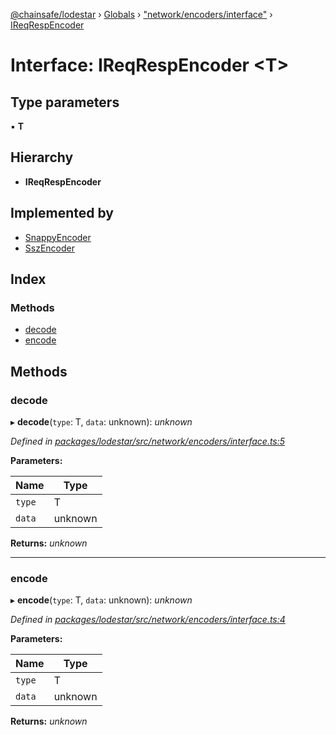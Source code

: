 [@chainsafe/lodestar](../README.md) › [Globals](../globals.md) › ["network/encoders/interface"](../modules/_network_encoders_interface_.md) › [IReqRespEncoder](_network_encoders_interface_.ireqrespencoder.md)

# Interface: IReqRespEncoder <**T**>

## Type parameters

▪ **T**

## Hierarchy

* **IReqRespEncoder**

## Implemented by

* [SnappyEncoder](../classes/_network_encoders_snappy_.snappyencoder.md)
* [SszEncoder](../classes/_network_encoders_ssz_.sszencoder.md)

## Index

### Methods

* [decode](_network_encoders_interface_.ireqrespencoder.md#decode)
* [encode](_network_encoders_interface_.ireqrespencoder.md#encode)

## Methods

###  decode

▸ **decode**(`type`: T, `data`: unknown): *unknown*

*Defined in [packages/lodestar/src/network/encoders/interface.ts:5](https://github.com/ChainSafe/lodestar/blob/4796680/packages/lodestar/src/network/encoders/interface.ts#L5)*

**Parameters:**

Name | Type |
------ | ------ |
`type` | T |
`data` | unknown |

**Returns:** *unknown*

___

###  encode

▸ **encode**(`type`: T, `data`: unknown): *unknown*

*Defined in [packages/lodestar/src/network/encoders/interface.ts:4](https://github.com/ChainSafe/lodestar/blob/4796680/packages/lodestar/src/network/encoders/interface.ts#L4)*

**Parameters:**

Name | Type |
------ | ------ |
`type` | T |
`data` | unknown |

**Returns:** *unknown*
